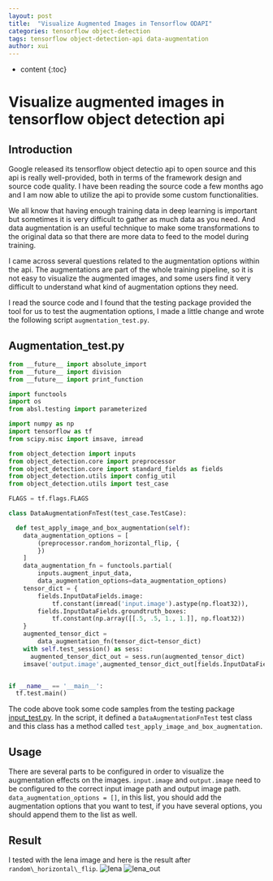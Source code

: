 ```yaml
---
layout: post
title:  "Visualize Augmented Images in Tensorflow ODAPI"
categories: tensorflow object-detection
tags: tensorflow object-detection-api data-augmentation
author: xui
---
```


* content
{:toc}

# Visualize augmented images in tensorflow object detection api
## Introduction
Google released its tensorflow object detectio api to open source and this api is really well-provided, both in terms of the framework design and source code quality. I have been reading the source code a few months ago and I am now able to utilize the api to provide some custom functionalities.

We all know that having enough training data in deep learning is important but sometimes it is very difficult to gather as much data as you need. And data augmentation is an useful technique to make some transformations to the original data so that there are more data to feed to the model during training.


I came across several questions related to the augmentation options within the api. The augmentations are part of the whole training pipeline, so it is not easy to visualize the augmented images, and some users find it very difficult to understand what kind of augmentation options they need.


I read the source code and I found that the testing package provided the tool for us to test the augmentation options, I made a little change and wrote the following script `augmentation_test.py`. 


## Augmentation\_test.py
```python 
from __future__ import absolute_import
from __future__ import division
from __future__ import print_function

import functools
import os
from absl.testing import parameterized

import numpy as np
import tensorflow as tf
from scipy.misc import imsave, imread

from object_detection import inputs
from object_detection.core import preprocessor
from object_detection.core import standard_fields as fields
from object_detection.utils import config_util
from object_detection.utils import test_case

FLAGS = tf.flags.FLAGS

class DataAugmentationFnTest(test_case.TestCase):

  def test_apply_image_and_box_augmentation(self):
    data_augmentation_options = [
        (preprocessor.random_horizontal_flip, {
        })
    ]
    data_augmentation_fn = functools.partial(
        inputs.augment_input_data,
        data_augmentation_options=data_augmentation_options)
    tensor_dict = {
        fields.InputDataFields.image:
            tf.constant(imread('input.image').astype(np.float32)),
        fields.InputDataFields.groundtruth_boxes:
            tf.constant(np.array([[.5, .5, 1., 1.]], np.float32))
    }
    augmented_tensor_dict = 
        data_augmentation_fn(tensor_dict=tensor_dict)
    with self.test_session() as sess:
      augmented_tensor_dict_out = sess.run(augmented_tensor_dict)
    imsave('output.image',augmented_tensor_dict_out[fields.InputDataFields.image])


if __name__ == '__main__':
  tf.test.main()
```

The code above took some code samples from the testing package [input\_test.py](https://github.com/tensorflow/models/blob/master/research/object_detection/inputs_test.py). In the script, it defined a `DataAugmentationFnTest` test class and this class has a method called `test_apply_image_and_box_augmentation`.

## Usage
There are several parts to be configured in order to visualize the augmentation effects on the images.
`input.image` and `output.image` need to be configured to the correct input image path and output image path. 
`data_augmentation_options = []`, in this list, you should add the augmentation options that you want to test, if you have several options, you should append them to the list as well.



## Result
I tested with the lena image and here is the result after `random\_horizontal\_flip`.
![lena](../../../../assets/lena.png)
![lena_out](../../../../assets/lena_out.png)


